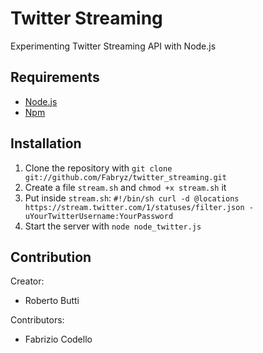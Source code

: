Twitter Streaming
======

Experimenting Twitter Streaming API with Node.js

Requirements
------------

* [Node.js](http://nodejs.org/)
* [Npm](http://npmjs.org/)

Installation
----------

1. Clone the repository with ``git clone git://github.com/Fabryz/twitter_streaming.git``
2. Create a file ``stream.sh`` and ``chmod +x stream.sh`` it
3. Put inside ``stream.sh``:
``#!/bin/sh
curl -d @locations https://stream.twitter.com/1/statuses/filter.json -uYourTwitterUsername:YourPassword``
4. Start the server with ``node node_twitter.js``

Contribution
-------

Creator:
* Roberto Butti

Contributors:
* Fabrizio Codello